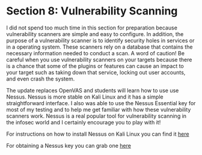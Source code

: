 # Section 8: Vulnerability Scanning

I did not spend too much time in this section for preparation because vulnerability scanners are simple and easy to configure. In addition, the purpose of a vulnerability scanner is to identify security holes in services or in a operating system. These scanners rely on a database that contains the necessary information needed to conduct a scan. A word of caution! Be careful when you use vulnerability scanners on your targets because there is a chance that some of the plugins or features can cause an impact to your target such as taking down that service, locking out user accounts, and even crash the system.

The update replaces OpenVAS and students will learn how to use use Nessus. Nessus is more stable on Kali Linux and it has a simple straightforward interface. I also was able to use the Nessus Essential key for most of my testing and to help me get familiar with how these vulnerability scanners work. Nessus is a real popular tool for vulnerability scanning in the infosec world and I certainly encourage you to play with it!

For instructions on how to install Nessus on Kali Linux you can find it [here](https://www.tenable.com/blog/getting-started-with-nessus-on-kali-linux)

For obtaining a Nessus key you can grab one [here](https://www.tenable.com/products/nessus/nessus-essentials)